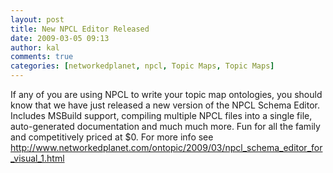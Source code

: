 ```yaml
---
layout: post
title: New NPCL Editor Released
date: 2009-03-05 09:13
author: kal
comments: true
categories: [networkedplanet, npcl, Topic Maps, Topic Maps]
---
```

If any of you are using NPCL to write your topic map ontologies, you should know that we have just released a new version of the NPCL Schema Editor. Includes MSBuild support, compiling multiple NPCL files into a single file, auto-generated documentation and much much more. Fun for all the family and competitively priced at $0. For more info see <a href="http://www.networkedplanet.com/ontopic/2009/03/npcl_schema_editor_for_visual_1.html">http://www.networkedplanet.com/ontopic/2009/03/npcl_schema_editor_for_visual_1.html</a>
